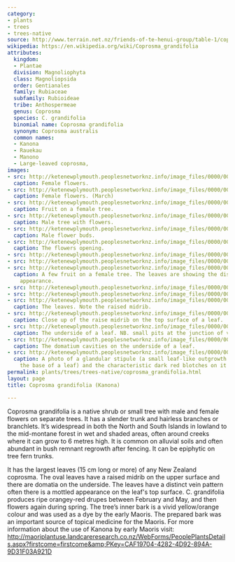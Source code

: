 ```yaml
---
category:
- plants
- trees
- trees-native
source: http://www.terrain.net.nz/friends-of-te-henui-group/table-1/coprosma-grandifolia-kanona.html
wikipedia: https://en.wikipedia.org/wiki/Coprosma_grandifolia
attributes:
  kingdom:
  - Plantae
  division: Magnoliophyta
  class: Magnoliopsida
  order: Gentianales
  family: Rubiaceae
  subfamily: Rubioideae
  tribe: Anthospermeae
  genus: Coprosma
  species: C. grandifolia
  binomial name: Coprosma grandifolia
  synonym: Coprosma australis
  common names:
  - Kanona
  - Rauekau
  - Manono
  - Large-leaved coprosma,
images:
- src: http://ketenewplymouth.peoplesnetworknz.info/image_files/0000/0011/4798/1-Coprosma_grandiifolia_female_flowers.JPG
  caption: Female flowers.
- src: http://ketenewplymouth.peoplesnetworknz.info/image_files/0000/0011/4803/1-Coprosma_grandiifolia_female_flowers-001.JPG
  caption: Female flowers. (March)
- src: http://ketenewplymouth.peoplesnetworknz.info/image_files/0000/0011/4078/1-Coprosma_grandifolia.JPG
  caption: Fruit on a female tree.
- src: http://ketenewplymouth.peoplesnetworknz.info/image_files/0000/0007/2189/Coprosma_grandifolia__Kanono-001.JPG
  caption: Male tree with flowers.
- src: http://ketenewplymouth.peoplesnetworknz.info/image_files/0000/0007/4289/Coprosma_grandifolia_male_flower_buds.JPG
  caption: Male flower buds.
- src: http://ketenewplymouth.peoplesnetworknz.info/image_files/0000/0007/2199/Coprosma_grandifolia__Kanono.JPG
  caption: The flowers opening.
- src: http://ketenewplymouth.peoplesnetworknz.info/image_files/0000/0007/4279/Coprosma_grandifolia_male_-006.JPG
- src: http://ketenewplymouth.peoplesnetworknz.info/image_files/0000/0007/4274/Coprosma_grandifolia_male_-002.JPG
- src: http://ketenewplymouth.peoplesnetworknz.info/image_files/0000/0007/4254/Coprosma_grandifolia__female__1_.JPG
  caption: A few fruit on a female tree. The leaves are showing the distinctive mottled
    appearance.
- src: http://ketenewplymouth.peoplesnetworknz.info/image_files/0000/0004/5934/Coprosma_grandifolia__Kanono-004.JPG
- src: http://ketenewplymouth.peoplesnetworknz.info/image_files/0000/0009/9373/Coprosma_grandifolia__Kanono.JPG
- src: http://ketenewplymouth.peoplesnetworknz.info/image_files/0000/0009/9378/Coprosma_grandifolia__Kanono-001.JPG
  caption: The leaves. Note the raised midrib.
- src: http://ketenewplymouth.peoplesnetworknz.info/image_files/0000/0011/4813/1-Coprosma_grandiifolia-002.JPG
  caption: Close up of the raise midrib on the top surface of a leaf.
- src: http://ketenewplymouth.peoplesnetworknz.info/image_files/0000/0009/9383/Coprosma_grandifolia__Kanono-006.JPG
  caption: The underside of a leaf. NB. small pits at the junction of veins
- src: http://ketenewplymouth.peoplesnetworknz.info/image_files/0000/0011/4808/1-Coprosma_grandiifolia-003.JPG
  caption: The domatium cavities on the underside of a leaf.
- src: http://ketenewplymouth.peoplesnetworknz.info/image_files/0000/0007/4269/Coprosma_grandifolia_glandular_stipule.JPG
  caption: A photo of a glandular stipule (a small leaf-like outgrowth occurring at
    the base of a leaf) and the characteristic dark red blotches on it and the branch.
permalink: plants/trees/trees-native/coprosma_grandifolia.html
layout: page
title: Coprosma grandifolia (Kanona)

---
```

Coprosma grandifolia is a native shrub or small tree with male and female flowers on separate trees. It has a slender trunk and hairless branches or branchlets. It’s widespread in both the North and South Islands in lowland to the mid-montane forest in wet and shaded areas, often around creeks where it can grow to 6 metres high. It is common on alluvial soils and often abundant in bush remnant regrowth after fencing. It can be epiphytic on tree fern trunks.

It has the largest leaves (15 cm long or more) of any New Zealand coprosma. The oval leaves have a raised midrib on the upper surface and there are domatia on the underside. The leaves have a distinct vein pattern often there is a mottled appearance on the leaf's top surface.
C. grandifolia produces ripe orangey-red drupes between February and May, and then flowers again during spring.
The tree’s inner bark is a vivid yellow/orange colour and was used as a dye by the early Maoris. The prepared bark was an important source of topical medicine for the Maoris.
For more information about the use of Kanona by early Maoris visit:
<a href="http://maoriplantuse.landcareresearch.co.nz/WebForms/PeoplePlantsDetails.aspx?firstcome=firstcome&amp;PKey=CAF19704-4282-4D92-894A-9D31F03A921D" target="_blank">http://maoriplantuse.landcareresearch.co.nz/WebForms/PeoplePlantsDetails.aspx?firstcome=firstcome&amp;PKey=CAF19704-4282-4D92-894A-9D31F03A921D</a>
